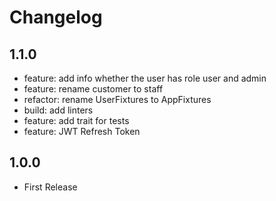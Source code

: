 # Changelog

## 1.1.0

- feature: add info whether the user has role user and admin
- feature: rename customer to staff
- refactor: rename UserFixtures to AppFixtures
- build: add linters
- feature: add trait for tests
- feature: JWT Refresh Token

## 1.0.0

- First Release
